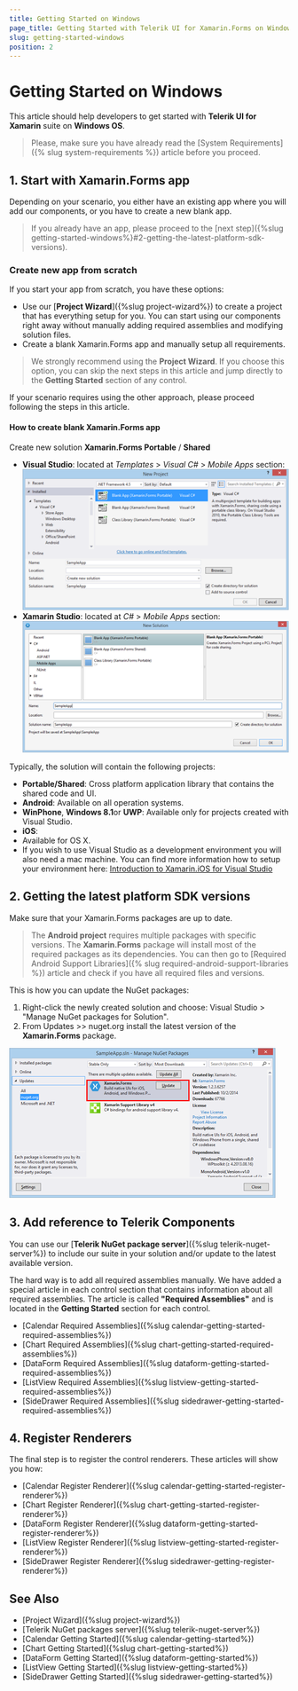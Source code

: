 ```yaml
---
title: Getting Started on Windows
page_title: Getting Started with Telerik UI for Xamarin.Forms on Windows
slug: getting-started-windows
position: 2
---
```


# Getting Started on Windows

This article should help developers to get started with **Telerik UI for Xamarin** suite on **Windows OS**.

>Please, make sure you have already read the [System Requirements]({% slug system-requirements %}) article before you proceed.

## 1. Start with Xamarin.Forms app

Depending on your scenario, you either have an existing app where you will add our components, or you have to create a new blank app.
 
> If you already have an app, please proceed to the [next step]({%slug getting-started-windows%}#2-getting-the-latest-platform-sdk-versions).

### Create new app from scratch

If you start your app from scratch, you have these options:

- Use our [**Project Wizard**]({%slug project-wizard%}) to create a project that has everything setup for you. You can start using our components right away without manually adding required assemblies and modifying solution files.
- Create a blank Xamarin.Forms app and manually setup all requirements.

> We strongly recommend using the **Project Wizard**. If you choose this option, you can skip the next steps in this article and jump directly to the **Getting Started** section of any control.

If your scenario requires using the other approach, please proceed following the steps in this article.

#### How to create blank Xamarin.Forms app

Create new solution **Xamarin.Forms Portable** / **Shared**

* **Visual Studio**: located at *Templates* > *Visual C#* > *Mobile Apps* section:  
![Create new Xamarin.Forms solution](../images/visual-studio-new-solution.png "Image")
* **Xamarin Studio**: located at *C#* > *Mobile Apps* section:  
![Create new Xamarin.Forms solution](../images/xamarin-studio-new-solution.png "Image")  

Typically, the solution will contain the following projects:

* **Portable/Shared**: Cross platform application library that contains the shared code and UI.
* **Android**: Available on all operation systems.
* **WinPhone**, **Windows 8.1**or **UWP**: Available only for projects created with Visual Studio.
* **iOS**:
 * Available for OS X.
 * If you wish to use Visual Studio as a development environment you will also need a mac machine. You can find more information how to setup your environment here: [Introduction to Xamarin.iOS for Visual Studio](http://developer.xamarin.com/guides/ios/getting_started/installation/windows/introduction_to_xamarin_ios_for_visual_studio/)

## 2. Getting the latest platform SDK versions

Make sure that your Xamarin.Forms packages are up to date.

>The **Android project** requires multiple packages with specific versions. The **Xamarin.Forms** package will install most of the required packages as its dependencies. You can then go to [Required Android Support Libraries]({% slug required-android-support-libraries %}) article and check if you have all required files and versions.

This is how you can update the NuGet packages:

1. Right-click the newly created solution and choose: Visual Studio > "Manage NuGet packages for Solution".
2. From Updates >> nuget.org install the latest version of the **Xamarin.Forms** package.

![Update packages](../images/calendar-getting-started-update-packages.png)

## 3. Add reference to Telerik Components

You can use our [**Telerik NuGet package server**]({%slug telerik-nuget-server%}) to include our suite in your solution and/or update to the latest available version.

The hard way is to add all required assemblies manually. We have added a special article in each control section that contains information about all required assemblies. The article is called **"Required Assemblies"** and is located in the **Getting Started** section for each control.

- [Calendar Required Assemblies]({%slug calendar-getting-started-required-assemblies%})
- [Chart Required Assemblies]({%slug chart-getting-started-required-assemblies%})
- [DataForm Required Assemblies]({%slug dataform-getting-started-required-assemblies%})
- [ListView Required Assemblies]({%slug listview-getting-started-required-assemblies%})
- [SideDrawer Required Assemblies]({%slug sidedrawer-getting-started-required-assemblies%})

## 4. Register Renderers

The final step is to register the control renderers. These articles will show you how:

- [Calendar Register Renderer]({%slug calendar-getting-started-register-renderer%})
- [Chart Register Renderer]({%slug chart-getting-started-register-renderer%})
- [DataForm Register Renderer]({%slug dataform-getting-started-register-renderer%})
- [ListView Register Renderer]({%slug listview-getting-started-register-renderer%})
- [SideDrawer Register Renderer]({%slug sidedrawer-getting-register-renderer%})

## See Also

- [Project Wizard]({%slug project-wizard%})
- [Telerik NuGet packages server]({%slug telerik-nuget-server%})
- [Calendar Getting Started]({%slug calendar-getting-started%})
- [Chart Getting Started]({%slug chart-getting-started%})
- [DataForm Getting Started]({%slug dataform-getting-started%})
- [ListView Getting Started]({%slug listview-getting-started%})
- [SideDrawer Getting Started]({%slug sidedrawer-getting-started%})